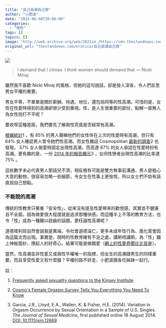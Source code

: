 ```yaml
---
title: "自己高潮自己救"
author: "小肥波"
date: "2015-06-08T20:00:00"
categories:
  - "情色"
tags: []
topics: []
image: "http://web.archive.org/web/2021im_/https://cdn.thestandnews.com/media/photos/cache/7662032e2795c5c5da774092751c2053_ONjg8_1200x0.png"
original_url: "thestandnews.com/erotica/自己高潮自己救"
---
```

![](http://web.archive.org/web/2021im_/https://cdn.thestandnews.com/media/photos/cache/7662032e2795c5c5da774092751c2053_ONjg8_1200x0.png)

> I demand that I climax. I think women should demand that — Nicki Minaj

雖然我不喜歡 Nicki Minaj 的風格，但她的這句說話，卻是發人深省，令人們反思男女平權的重要。

男女平等，不單單是關於薪酬、待遇、地位，還包括同等的性高潮。可惜的是，女性在性愛時得到的高潮卻很少受到重視。性，是人生很重要的部份，點解一直無人為女性抱打不平呢？

要收窄這種差距，我們要先了解兩性究竟是否經常有高潮。

[根據統計](http://web.archive.org/web/20210226165613/http://www.kinseyinstitute.org/resources/FAQ.html#orgasm)1 ，有 85% 的男人聲稱他們的女性伴在上次的性愛時有高潮，但只有 64% 女人確認男人曾令她們性高潮。而女性雜誌 Cosmopolitan [最新的調查](http://web.archive.org/web/20210226165613/http://www.huffingtonpost.com/2015/03/23/cosmo-orgasm-survey_n_6923934.html)2 也發現， 57% 女人做愛時固定出現性高潮，而高達 67% 的女人承認在性愛時扮有高潮。更有趣的是，一份 [2014 年的報告顯示](http://web.archive.org/web/20210226165613/http://onlinelibrary.wiley.com/doi/10.1111/jsm.12669/abstract)3 ，女同性戀者出現性高潮的比率達 75% 。

這些數字未必代表男人那話兒不濟，相反極有可能是雙方無事前溝通，男人是粗心大意的動物，很容易忽略一些細節，令女生在性事上更愉悅，所以女士們不妨有話直說自己想點。

### 不能說的高潮

傳統的性教育只著重「安全性」，從來沒有提及性愛帶來的歡悅感，其實並不健康且不全面。因為做愛很大程度就是追求那種快感。而這種半上不落的教育方法，也令「性」成為一種難以啟齒的話題，更枉論性高潮呢？

道德塔利班自然會說我是異端，令社會道德淪亡，更多未成年性行為、風化案會因為這篇文而出現。事實是，現時的性教育確有不足之處，講啲唔講啲，為「性」鋪上神秘面紗，撩起人的好奇心，結果可能是做錯愛（[網上的性愛奇聞比比皆是](http://web.archive.org/web/20210226165613/https://www.google.com.hk/search?q=%E5%81%9A%E6%84%9B+%E6%8F%92%E9%8C%AF&safe=off&es_sm=91&biw=1157&bih=744&source=lnms&sa=X&ei=TFt1VdbnMsLKmwXg4oGgCg&ved=0CAcQ_AUoAA&dpr=1.1)）。

當然，性高潮並非性愛又或兩性平權唯一的指標，但女生的高潮跟男生的同樣重要，而且享受性愛又有什麼錯？平權的路不好走，小肥波跟各位姊妹一起行。

註：

1.  [Frequently asked sexuality questions to the Kinsey Institute](http://web.archive.org/web/20210226165613/http://www.kinseyinstitute.org/resources/FAQ.html#orgasm)
2.  [Cosmo's Female Orgasm Survey Tells You Everything You Need To Know](http://web.archive.org/web/20210226165613/http://www.huffingtonpost.com/2015/03/23/cosmo-orgasm-survey_n_6923934.html)
    
3.  Garcia, J.R., Lloyd, E.A., Wallen, K. & Fisher, H.E. (2014). Variation in Orgasm Occurrence by Sexual Orientation in a Sample of U.S. Singles. _The Journal of Sexual Medicine_, first published online 18 August 2014. [DOI: 10.1111/jsm.12669](http://web.archive.org/web/20210226165613/http://onlinelibrary.wiley.com/doi/10.1111/jsm.12669/abstract)